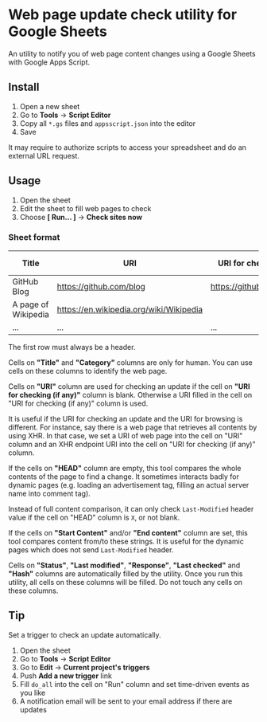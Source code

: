 Web page update check utility for Google Sheets
============
An utility to notify you of web page content changes using a Google Sheets with Google Apps Script.

Install
------------
1. Open a new sheet
2. Go to **Tools** -> **Script Editor**
3. Copy all `*.gs` files and `appsscript.json` into the editor
4. Save

It may require to authorize scripts to access your spreadsheet and do an external URL request.

Usage
------------
1. Open the sheet
2. Edit the sheet to fill web pages to check
3. Choose **[ Run... ]** -> **Check sites now**

### Sheet format

| Title               | URI                                     | URI for checking (if any)    | Category  | HEAD | Start content | End content | Status | Last modified | Response | Last checked | Hash |
|---------------------|-----------------------------------------|------------------------------|-----------|------|---------------|-------------|--------|---------------|----------|--------------|------|
| GitHub Blog         | https://github.com/blog                 | https://github.com/blog.atom | Blog      |      |               |             |        |               |          |              |      |
| A page of Wikipedia | https://en.wikipedia.org/wiki/Wikipedia |                              | Wikipedia | X    |               |             |        |               |          |              |      |
| ...                 | ...                                     | ...                          | ...       | ...  |               |             |        |               |          |              |      |

The first row must always be a header.

Cells on **"Title"** and **"Category"** columns are only for human.
You can use cells on these columns to identify the web page.

Cells on **"URI"** column are used for checking an update if the cell on **"URI for checking (if any)"** column is blank.
Otherwise a URI filled in the cell on "URI for checking (if any)" column is used.

It is useful if the URI for checking an update and the URI for browsing is different.
For instance, say there is a web page that retrieves all contents by using XHR.
In that case, we set a URI of web page into the cell on "URI" column and an XHR endpoint URI into the cell on "URI for checking (if any)" column.

If the cells on **"HEAD"** column are empty, this tool compares the whole contents of the page to find a change.
It sometimes interacts badly for dynamic pages (e.g. loading an advertisement tag, filling an actual server name into comment tag).

Instead of full content comparison, it can only check `Last-Modified` header value if the cell on "HEAD" column is `X`, or not blank.

If the cells on **"Start Content"** and/or **"End content"** column are set, this tool compares content from/to these strings.
It is useful for the dynamic pages which does not send `Last-Modified` header.

Cells on **"Status"**, **"Last modified"**, **"Response"**, **"Last checked"** and **"Hash"** columns are automatically filled by the utility.
Once you run this utility, all cells on these columns will be filled.
Do not touch any cells on these columns.

Tip
------------
Set a trigger to check an update automatically.

1. Open the sheet
2. Go to **Tools** -> **Script Editor**
3. Go to **Edit** -> **Current project's triggers**
4. Push **Add a new trigger** link
5. Fill `do_all` into the cell on "Run" column and set time-driven events as you like
6. A notification email will be sent to your email address if there are updates

